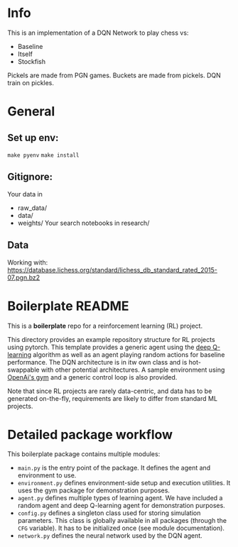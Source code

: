 # Info

This is an implementation of a DQN Network to play chess vs:
- Baseline
- Itself
- Stockfish

Pickels are made from PGN games.
Buckets are made from pickels.
DQN train on pickles.

# General

## Set up env:
`make pyenv`
`make install`

## Gitignore:
Your data in
- raw_data/
- data/
- weights/
Your search notebooks in research/

## Data
Working with:
https://database.lichess.org/standard/lichess_db_standard_rated_2015-07.pgn.bz2


# Boilerplate README

This is a **boilerplate** repo for a reinforcement learning (RL) project.

This directory provides an example repository structure for RL projects using pytorch. This template provides a generic agent using the [deep Q-learning](https://www.cs.toronto.edu/~vmnih/docs/dqn.pdf) algorithm as well as an agent playing random actions for baseline performance. The DQN architecture is in itw own class and is hot-swappable with other potential architectures. A sample environment using [OpenAi's gym](https://github.com/openai/gym) and a generic control loop is also provided.

Note that since RL projects are rarely data-centric, and data has to be generated on-the-fly, requirements are likely to differ from standard ML projects.

# Detailed package workflow

This boilerplate package contains multiple modules:

- `main.py` is the entry point of the package. It defines the agent and environment to use.
- `environment.py` defines environment-side setup and execution utilities. It uses the gym package for demonstration purposes.
- `agent.py` defines multiple types of learning agent. We have included a random agent and deep Q-learning agent for demonstration purposes.
- `config.py` defines a singleton class used for storing simulation parameters. This class is globally available in all packages (through the `CFG` variable). It has to be initialized once (see module documentation).
- `network.py` defines the neural network used by the DQN agent.
